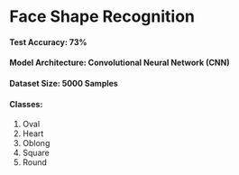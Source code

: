 # Face Shape Recognition
<h4>Test Accuracy: 73%</h4>
<h4>Model Architecture: Convolutional Neural Network (CNN)</h4>
<h4>Dataset Size: 5000 Samples</h4>
<h4>Classes:</h4>
<ol>
  <li>Oval</li>
  <li>Heart</li>
  <li>Oblong</li>
  <li>Square</li>
  <li>Round</li>
</ol>



